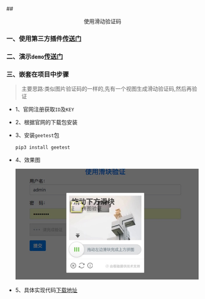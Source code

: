 ##<center>使用滑动验证码</center>

### 一、使用第三方插件[传送门](http://www.geetest.com/)

### 二、演示`demo`[传送门](https://github.com/GeeTeam/gt3-python-sdk)

### 三、嵌套在项目中步骤

> 主要思路:类似图片验证码的一样的,先有一个视图生成滑动验证码,然后再验证

* 1、官网注册获取`ID`及`KEY`
* 2、根据官网的下载包安装
* 3、安装`geetest`包

  ```py
  pip3 install geetest
  ```

* 4、效果图

  ![滑动验证码](./source/images/滑动验证码.jpg)

* 5、具体实现代码[下载地址](https://gitee.com/jingzhuqing_admin/login_pro)




